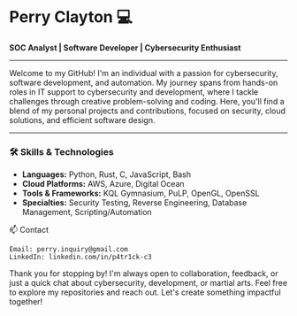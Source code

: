 # Perry Clayton 💻

**SOC Analyst | Software Developer | Cybersecurity Enthusiast**

---

Welcome to my GitHub! I'm an individual with a passion for cybersecurity, software development, and automation. My journey spans from hands-on roles in IT support to cybersecurity and development, where I tackle challenges through creative problem-solving and coding. Here, you'll find a blend of my personal projects and contributions, focused on security, cloud solutions, and efficient software design.

---

### 🛠️ Skills & Technologies

- **Languages:** Python, Rust, C, JavaScript, Bash
- **Cloud Platforms:** AWS, Azure, Digital Ocean
- **Tools & Frameworks:** KQL Gymnasium, PuLP, OpenGL, OpenSSL
- **Specialties:** Security Testing, Reverse Engineering, Database Management, Scripting/Automation


📫 Contact

    Email: perry.inquiry@gmail.com
    LinkedIn: linkedin.com/in/p4tr1ck-c3

Thank you for stopping by! I'm always open to collaboration, feedback, or just a quick chat about cybersecurity, development, or martial arts. Feel free to explore my repositories and reach out. Let's create something impactful together!
